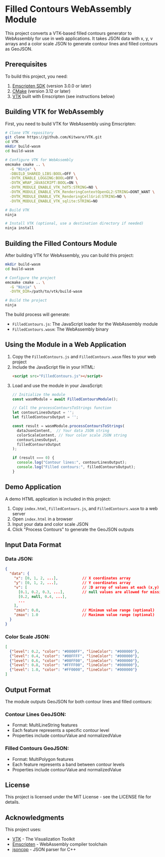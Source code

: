 # Filled Contours WebAssembly Module

This project converts a VTK-based filled contours generator to WebAssembly for use in web applications. It takes JSON data with x, y, v arrays and a color scale JSON to generate contour lines and filled contours as GeoJSON.

## Prerequisites

To build this project, you need:

1. [Emscripten SDK](https://emscripten.org/docs/getting_started/downloads.html) (version 3.0.0 or later)
2. [CMake](https://cmake.org/download/) (version 3.12 or later)
3. [VTK](https://vtk.org/download/) built with Emscripten (see instructions below)

## Building VTK for WebAssembly

First, you need to build VTK for WebAssembly using Emscripten:

```bash
# Clone VTK repository
git clone https://github.com/Kitware/VTK.git
cd VTK
mkdir build-wasm
cd build-wasm

# Configure VTK for WebAssembly
emcmake cmake .. \
  -G "Ninja" \
  -DBUILD_SHARED_LIBS:BOOL=OFF \
  -DVTK_ENABLE_LOGGING:BOOL=OFF \
  -DVTK_WRAP_JAVASCRIPT:BOOL=ON \
  -DVTK_MODULE_ENABLE_VTK_hdf5:STRING=NO \
  -DVTK_MODULE_ENABLE_VTK_RenderingContextOpenGL2:STRING=DONT_WANT \
  -DVTK_MODULE_ENABLE_VTK_RenderingCellGrid:STRING=NO \
  -DVTK_MODULE_ENABLE_VTK_sqlite:STRING=NO

# Build VTK
ninja

# Install VTK (optional, use a destination directory if needed)
ninja install
```

## Building the Filled Contours Module

After building VTK for WebAssembly, you can build this project:

```bash
mkdir build-wasm
cd build-wasm

# Configure the project
emcmake cmake .. \
  -G "Ninja" \
  -DVTK_DIR=/path/to/vtk/build-wasm

# Build the project
ninja
```

The build process will generate:
- `FilledContours.js`: The JavaScript loader for the WebAssembly module
- `FilledContours.wasm`: The WebAssembly binary

## Using the Module in a Web Application

1. Copy the `FilledContours.js` and `FilledContours.wasm` files to your web project
2. Include the JavaScript file in your HTML:
   ```html
   <script src="FilledContours.js"></script>
   ```
3. Load and use the module in your JavaScript:
   ```javascript
   // Initialize the module
   const wasmModule = await FilledContoursModule();
   
   // Call the processContoursToStrings function
   let contourLinesOutput = '';
   let filledContoursOutput = '';
   
   const result = wasmModule.processContoursToStrings(
     dataJsonContent,  // Your data JSON string
     colorScaleContent, // Your color scale JSON string
     contourLinesOutput,
     filledContoursOutput
   );
   
   if (result === 0) {
     console.log("Contour lines:", contourLinesOutput);
     console.log("Filled contours:", filledContoursOutput);
   }
   ```

## Demo Application

A demo HTML application is included in this project:
1. Copy `index.html`, `FilledContours.js`, and `FilledContours.wasm` to a web server
2. Open `index.html` in a browser
3. Input your data and color scale JSON
4. Click "Process Contours" to generate the GeoJSON outputs

## Input Data Format

### Data JSON:
```json
{
  "data": {
    "x": [0, 1, 2, ...],           // X coordinates array
    "y": [0, 1, 2, ...],           // Y coordinates array
    "v": [                         // 2D array of values at each (x,y) point
      [0.1, 0.2, 0.3, ...],        // null values are allowed for missing data
      [0.2, null, 0.4, ...],
      ...
    ],
    "zmin": 0.0,                   // Minimum value range (optional)
    "zmax": 1.0                    // Maximum value range (optional)
  }
}
```

### Color Scale JSON:
```json
[
  {"level": 0.2, "color": "#0000FF", "lineColor": "#000000"},
  {"level": 0.4, "color": "#00FFFF", "lineColor": "#000000"},
  {"level": 0.6, "color": "#00FF00", "lineColor": "#000000"},
  {"level": 0.8, "color": "#FFFF00", "lineColor": "#000000"},
  {"level": 1.0, "color": "#FF0000", "lineColor": "#000000"}
]
```

## Output Format

The module outputs GeoJSON for both contour lines and filled contours:

### Contour Lines GeoJSON:
- Format: MultiLineString features
- Each feature represents a specific contour level
- Properties include contourValue and normalizedValue

### Filled Contours GeoJSON:
- Format: MultiPolygon features
- Each feature represents a band between contour levels
- Properties include contourValue and normalizedValue

## License

This project is licensed under the MIT License - see the LICENSE file for details.

## Acknowledgments

This project uses:
- [VTK](https://vtk.org/) - The Visualization Toolkit
- [Emscripten](https://emscripten.org/) - WebAssembly compiler toolchain
- [jsoncpp](https://github.com/open-source-parsers/jsoncpp) - JSON parser for C++ 